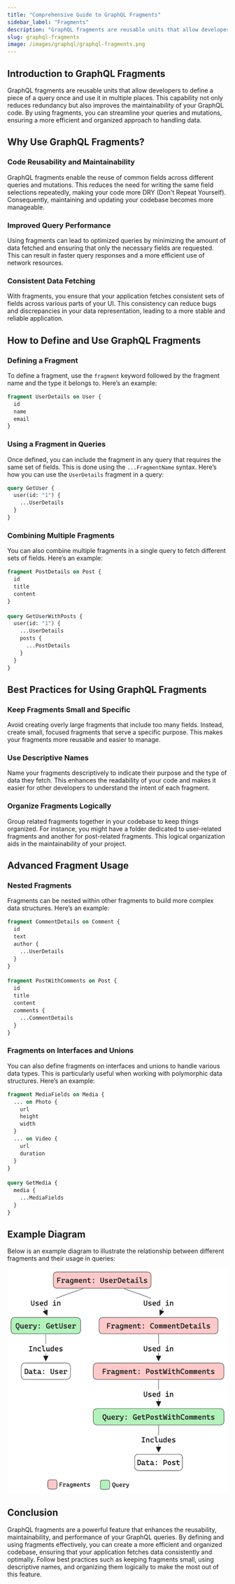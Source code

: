 ```yaml
---
title: "Comprehensive Guide to GraphQL Fragments"
sidebar_label: "Fragments"
description: "GraphQL fragments are reusable units that allow developers to define a piece of a query once and use it in multiple places."
slug: graphql-fragments
image: /images/graphql/graphql-fragments.png
---
```


## Introduction to GraphQL Fragments

GraphQL fragments are reusable units that allow developers to define a piece of a query once and use it in multiple places. This capability not only reduces redundancy but also improves the maintainability of your GraphQL code. By using fragments, you can streamline your queries and mutations, ensuring a more efficient and organized approach to handling data.

## Why Use GraphQL Fragments?

### Code Reusability and Maintainability

GraphQL fragments enable the reuse of common fields across different queries and mutations. This reduces the need for writing the same field selections repeatedly, making your code more DRY (Don't Repeat Yourself). Consequently, maintaining and updating your codebase becomes more manageable.

### Improved Query Performance

Using fragments can lead to optimized queries by minimizing the amount of data fetched and ensuring that only the necessary fields are requested. This can result in faster query responses and a more efficient use of network resources.

### Consistent Data Fetching

With fragments, you ensure that your application fetches consistent sets of fields across various parts of your UI. This consistency can reduce bugs and discrepancies in your data representation, leading to a more stable and reliable application.

## How to Define and Use GraphQL Fragments

### Defining a Fragment

To define a fragment, use the `fragment` keyword followed by the fragment name and the type it belongs to. Here’s an example:

```graphql
fragment UserDetails on User {
  id
  name
  email
}
```

### Using a Fragment in Queries

Once defined, you can include the fragment in any query that requires the same set of fields. This is done using the `...FragmentName` syntax. Here’s how you can use the `UserDetails` fragment in a query:

```graphql
query GetUser {
  user(id: "1") {
    ...UserDetails
  }
}
```

### Combining Multiple Fragments

You can also combine multiple fragments in a single query to fetch different sets of fields. Here’s an example:

```graphql
fragment PostDetails on Post {
  id
  title
  content
}

query GetUserWithPosts {
  user(id: "1") {
    ...UserDetails
    posts {
      ...PostDetails
    }
  }
}
```

## Best Practices for Using GraphQL Fragments

### Keep Fragments Small and Specific

Avoid creating overly large fragments that include too many fields. Instead, create small, focused fragments that serve a specific purpose. This makes your fragments more reusable and easier to manage.

### Use Descriptive Names

Name your fragments descriptively to indicate their purpose and the type of data they fetch. This enhances the readability of your code and makes it easier for other developers to understand the intent of each fragment.

### Organize Fragments Logically

Group related fragments together in your codebase to keep things organized. For instance, you might have a folder dedicated to user-related fragments and another for post-related fragments. This logical organization aids in the maintainability of your project.

## Advanced Fragment Usage

### Nested Fragments

Fragments can be nested within other fragments to build more complex data structures. Here’s an example:

```graphql
fragment CommentDetails on Comment {
  id
  text
  author {
    ...UserDetails
  }
}

fragment PostWithComments on Post {
  id
  title
  content
  comments {
    ...CommentDetails
  }
}
```

### Fragments on Interfaces and Unions

You can also define fragments on interfaces and unions to handle various data types. This is particularly useful when working with polymorphic data structures. Here’s an example:

```graphql
fragment MediaFields on Media {
  ... on Photo {
    url
    height
    width
  }
  ... on Video {
    url
    duration
  }
}

query GetMedia {
  media {
    ...MediaFields
  }
}
```

## Example Diagram

Below is an example diagram to illustrate the relationship between different fragments and their usage in queries:

![Diagram to illustrate the relationship between different fragments and their usage in queries](../static/images/graphql/graphql-fragments.png)

## Conclusion

GraphQL fragments are a powerful feature that enhances the reusability, maintainability, and performance of your GraphQL queries. By defining and using fragments effectively, you can create a more efficient and organized codebase, ensuring that your application fetches data consistently and optimally. Follow best practices such as keeping fragments small, using descriptive names, and organizing them logically to make the most out of this feature.
